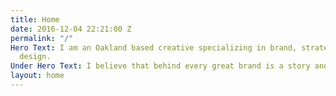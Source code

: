 ```yaml
---
title: Home
date: 2016-12-04 22:21:00 Z
permalink: "/"
Hero Text: I am an Oakland based creative specializing in brand, strategy, and human-focused
  design.
Under Hero Text: I believe that behind every great brand is a story and a motive.
layout: home
---
```


